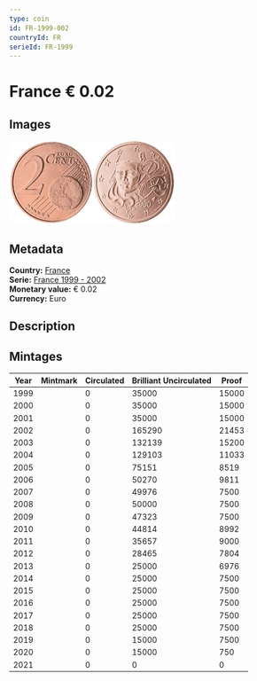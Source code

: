 ```yaml
---
type: coin
id: FR-1999-002
countryId: FR
serieId: FR-1999
---
```


# France € 0.02

## Images

<img src="../../../Images/common-2002-002.webp" height="150" alt="Front image"><img src="Images/france-1999-002.webp" height="150" alt="Back image">

## Metadata

**Country:** [France](../index.md)\
**Serie:** [France 1999 - 2002](index.md)\
**Monetary value:** € 0.02\
**Currency:** Euro

## Description

## Mintages

| Year | Mintmark | Circulated | Brilliant Uncirculated | Proof |
| ---- | -------- | ---------- | ---------------------- | ----- |
| 1999 |          | 0          | 35000                  | 15000 |
| 2000 |          | 0          | 35000                  | 15000 |
| 2001 |          | 0          | 35000                  | 15000 |
| 2002 |          | 0          | 165290                 | 21453 |
| 2003 |          | 0          | 132139                 | 15200 |
| 2004 |          | 0          | 129103                 | 11033 |
| 2005 |          | 0          | 75151                  | 8519  |
| 2006 |          | 0          | 50270                  | 9811  |
| 2007 |          | 0          | 49976                  | 7500  |
| 2008 |          | 0          | 50000                  | 7500  |
| 2009 |          | 0          | 47323                  | 7500  |
| 2010 |          | 0          | 44814                  | 8992  |
| 2011 |          | 0          | 35657                  | 9000  |
| 2012 |          | 0          | 28465                  | 7804  |
| 2013 |          | 0          | 25000                  | 6976  |
| 2014 |          | 0          | 25000                  | 7500  |
| 2015 |          | 0          | 25000                  | 7500  |
| 2016 |          | 0          | 25000                  | 7500  |
| 2017 |          | 0          | 25000                  | 7500  |
| 2018 |          | 0          | 25000                  | 7500  |
| 2019 |          | 0          | 15000                  | 7500  |
| 2020 |          | 0          | 15000                  | 750   |
| 2021 |          | 0          | 0                      | 0     |
